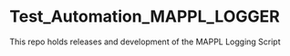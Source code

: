# Test_Automation_MAPPL_LOGGER
This repo holds releases and development of the MAPPL Logging Script
